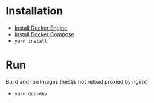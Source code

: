 # Installation
* [Install Docker Engine](https://docs.docker.com/engine/install/)
* [Install Docker Compose](https://docs.docker.com/compose/install/)
* `yarn install`

# Run
Build and run images (nextjs hot reload proxied by nginx)
* `yarn doc-dev`